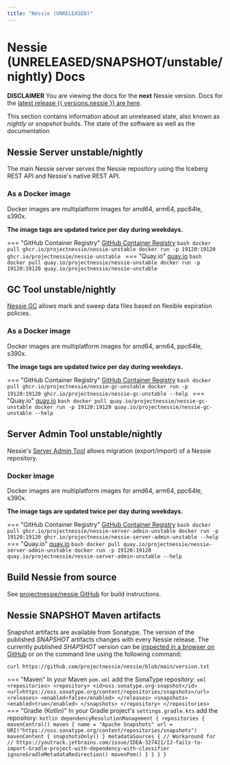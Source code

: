 ```yaml
---
title: "Nessie (UNRELEASED)"
---
```


# Nessie (UNRELEASED/SNAPSHOT/unstable/nightly) Docs

**DISCLAIMER** You are viewing the docs for the **next** Nessie version.
Docs for the [latest release {{ versions.nessie }} are here](../nessie-latest/index.md).

This section contains information about an unreleased state, also known as _nightly_ or _snapshot_
builds. The state of the software as well as the documentation 

## Nessie Server unstable/nightly

The main Nessie server serves the Nessie repository using the Iceberg REST API and Nessie's native REST API.

### As a Docker image

Docker images are multiplatform images for amd64, arm64, ppc64le, s390x.

**The image tags are updated twice per day during weekdays.**

=== "GitHub Container Registry"
    [GitHub Container Registry](https://ghcr.io/projectnessie/nessie-unstable)
    ```bash
    docker pull ghcr.io/projectnessie/nessie-unstable
    docker run -p 19120:19120 ghcr.io/projectnessie/nessie-unstable
    ```
=== "Quay.io"
    [quay.io](https://quay.io/repository/projectnessie/nessie-unstable?tab=tags)
    ```bash
    docker pull quay.io/projectnessie/nessie-unstable
    docker run -p 19120:19120 quay.io/projectnessie/nessie-unstable
    ```

## GC Tool unstable/nightly

[Nessie GC](/nessie-nightly/gc/) allows mark and sweep data files based on flexible
expiration policies.

### As a Docker image

Docker images are multiplatform images for amd64, arm64, ppc64le, s390x.

**The image tags are updated twice per day during weekdays.**

=== "GitHub Container Registry"
    [GitHub Container Registry](https://ghcr.io/projectnessie/nessie-gc-unstable)
    ```bash
    docker pull ghcr.io/projectnessie/nessie-gc-unstable
    docker run -p 19120:19120 ghcr.io/projectnessie/nessie-gc-unstable --help
    ```
=== "Quay.io"
    [quay.io](https://quay.io/repository/projectnessie/nessie-gc-unstable?tab=tags)
    ```bash
    docker pull quay.io/projectnessie/nessie-gc-unstable
    docker run -p 19120:19120 quay.io/projectnessie/nessie-gc-unstable --help
    ```

## Server Admin Tool unstable/nightly

Nessie's [Server Admin Tool](/nessie-nightly/export-import/) allows migration (export/import) of a
Nessie repository.

### Docker image

Docker images are multiplatform images for amd64, arm64, ppc64le, s390x.

**The image tags are updated twice per day during weekdays.**

=== "GitHub Container Registry"
    [GitHub Container Registry](https://ghcr.io/projectnessie/nessie-server-admin-unstable)
    ```bash
    docker pull ghcr.io/projectnessie/nessie-server-admin-unstable
    docker run -p 19120:19120 ghcr.io/projectnessie/nessie-server-admin-unstable --help
    ```
=== "Quay.io"
    [quay.io](https://quay.io/repository/projectnessie/nessie-server-admin-unstable?tab=tags)
    ```bash
    docker pull quay.io/projectnessie/nessie-server-admin-unstable
    docker run -p 19120:19120 quay.io/projectnessie/nessie-server-admin-unstable --help
    ```

## Build Nessie from source

See [projectnessie/nessie GitHub](https://github.com/projectnessie/nessie) for build instructions.

## Nessie SNAPSHOT Maven artifacts

Snapshot artifacts are available from Sonatype. The version of the published _SNAPSHOT_ artifacts
changes with every Nessie release. The currently published _SHAPSHOT_ version can be [inspected
in a browser on GitHub](https://github.com/projectnessie/nessie/blob/main/version.txt) or on the
command line using the following command:
```bash
curl https://github.com/projectnessie/nessie/blob/main/version.txt
```

=== "Maven"
    In your Maven `pom.xml` add the SonaType repository:
    ```xml
      <repositories>
        <repository>
          <id>oss.sonatype.org-snapshot</id>
          <url>https://oss.sonatype.org/content/repositories/snapshots</url>
          <releases>
            <enabled>false</enabled>
          </releases>
          <snapshots>
            <enabled>true</enabled>
          </snapshots>
        </repository>
      </repositories>
    ```
=== "Gradle (Kotlin)"
    In your Gradle project's `settings.gradle.kts` add the repository:
    ```kotlin
    dependencyResolutionManagement {
      repositories {
        mavenCentral()
        maven {
          name = "Apache Snapshots"
          url = URI("https://oss.sonatype.org/content/repositories/snapshots")
          mavenContent { snapshotsOnly() }
          metadataSources {
            // Workaround for
            // https://youtrack.jetbrains.com/issue/IDEA-327421/IJ-fails-to-import-Gradle-project-with-dependency-with-classifier
            ignoreGradleMetadataRedirection()
            mavenPom()
          }
        }
      }
    }
    ```
